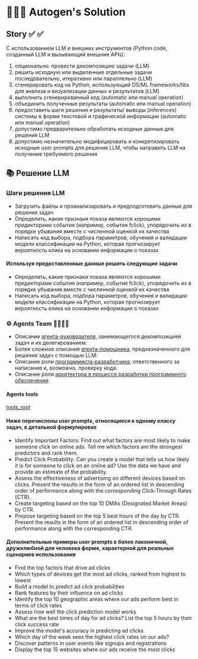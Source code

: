 # 🕵🏿‍♂️ Autogen's Solution

## Story ✅ ✅

С использованием LLM и внешних инструментов (Python code, созданный LLM и вызывающий внешние APIs):

   1. опционально: провести декомпозицию задачи (LLM)
   2. решить исходную или выделенные отдельные задачи последовательно, итеративно или параллельно (LLM)
   3. сгенерировать код на Python, использующий DS/ML frameworks/libs для анализа и визуализации данных и результатов (LLM)
   4. выполнить сгенерированный код (automatic или manual operation)
   5. объединить полученные результаты (automatic или manual operation)
   6. предоставить шаги решения и результаты/ выводы (inferences) системы в форме текстовой и графической информации (automatic или manual operation)
   7. допустимо предварительно обработать исходные данные для решения LLM
   8. допустимо незначительно модифицировать и конкретизировать исходные user prompts для решения LLM, чтобы направить LLM на получение требуемого решения

## 📚 Решение LLM

### Шаги решения LLM

* Загрузить файлы и проанализировать и предподготовить данные для решения задач
* Определить, какие признаки показа являются хорошими предикторами события (например, события fclick), упорядочить их в порядке убывания вместе с численной оценкой их качества
* Написать код выбора, подбора параметров, обучения и валидации модели классификации на Python, которая прогнозирует вероятность клика на основании информации о показах

#### Используя предоставленные данные решить следующие задачи

* Определить, какие признаки показа являются хорошими предикторами события (например, события fclick), упорядочить их в порядке убывания вместе с численной оценкой их качества
* Написать код выбора, подбора параметров, обучения и валидации модели классификации на Python, которая прогнозирует вероятность клика на основании информации о показах

### ⚙️ Agents Team 🤖🤖🤖🤖

* Описание [агента-руководителя](agents/Manager.md), занимающегося декомпозицией задач и их делегированием:
* Более сложное описания [агента-помощника](agents/Assistant.md), предназначенного для решения задач с помощью LLM:
* Описание роли [программиста-разработчика](agents/Developer.md), ответственного за написание и, возможно, проверку кода:
* Описание роли [архитектора в процессе разработки программного обеспечения](agents/Architect.md):

#### Agents tools

[tools_root](tools/inventory.md)

#### Ниже перечислены user prompts, относящиеся к одному классу задач, в детальной формулировке

* Identify Important Factors: Find out what factors are most likely to make someone click on online ads. Tell me which factors are the strongest predictors and rank them.
* Predict Click Probability: Can you create a model that tells us how likely it is for someone to click on an online ad? Use the data we have and provide an estimate of the probability.
* Assess the effectiveness of advertising on different devices based on clicks. Present the results in the form of an ordered list in descending order of performance along with the corresponding Click-Through Rates (CTR).
* Create targeting based on the top 10 DMAs (Designated Market Areas) by CTR.
* Propose targeting based on the top 5 best hours of the day by CTR. Present the results in the form of an ordered list in descending order of performance along with the corresponding CTR.

#### Дополнительные примеры user prompts в более лаконичной, дружелюбной для человека форме, характерной для реальных сценариев использования

* Find the top factors that drive ad clicks
* Which types of devices get the most ad clicks, ranked from highest to lowest
* Build a model to predict ad click probabilities
* Rank features by their influence on ad clicks
* Identify the top 10 geographic areas where our ads perform best in terms of click rates
* Assess how well the click prediction model works
* What are the best times of day for ad clicks? List the top 5 hours by their click success rate
* Improve the model's accuracy in predicting ad clicks
* Which day of the week sees the highest click rates on our ads?
* Discover patterns in user events like signups and registrations
* Display the top 15 websites where our ads receive the most clicks
